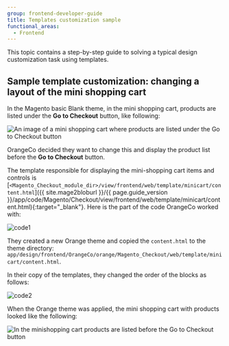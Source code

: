 ```yaml
---
group: frontend-developer-guide
title: Templates customization sample
functional_areas:
  - Frontend
---
```


This topic contains a step-by-step guide to solving a typical design customization task using templates.

## Sample template customization: changing a layout of the mini shopping cart

In the Magento basic Blank theme, in the mini shopping cart, products are listed under the **Go to Checkout** button, like following:

![An image of a mini shopping cart where products are listed under the Go to Checkout button]({{site.baseurl}}/common/images/inherit_mini121.png)

OrangeCo decided they want to change this and display the product list before the **Go to Checkout** button.

The template responsible for displaying the mini-shopping cart items and controls is [`<Magento_Checkout_module_dir>/view/frontend/web/template/minicart/content.html`]({{ site.mage2bloburl }}/{{ page.guide_version }}/app/code/Magento/Checkout/view/frontend/web/template/minicart/content.html){:target="_blank"}.
Here is the part of the code OrangeCo worked with:

![code1]({{site.baseurl}}/common/images/templ_overview_code121.png)

They created a new Orange theme and copied the `content.html` to the theme directory:
`app/design/frontend/OrangeCo/orange/Magento_Checkout/web/template/minicart/content.html`.

In their copy of the templates, they changed the order of the blocks as follows:

![code2]({{site.baseurl}}/common/images/templ_overview_code221.png)

When the Orange theme was applied, the mini shopping cart with products looked like the following:

![In the minishopping cart products are listed before the Go to Checkout button]({{site.baseurl}}/common/images/inherit_mini221.png)
